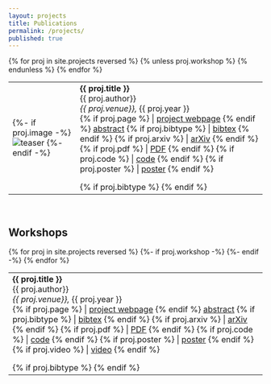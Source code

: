 ```yaml
---
layout: projects
title: Publications
permalink: /projects/
published: true
---
```


<table class="projlist">
{% for proj in site.projects reversed %}
<tr>
  {% unless proj.workshop %}
    <td class="projimg">
     {%- if proj.image -%}
        <img src="/assets/img/{{ proj.image }}" alt="teaser"/>
     {%- endif -%}
    </td>
    <td class="projtext">
        <strong>{{ proj.title }}</strong> <br>
        <span>{{ proj.author}}</span> <br>
        <em>{{ proj.venue}},</em> {{ proj.year }} <br>
        <div class='projbutton'>
          {% if proj.page %} | <a href="{{proj.page}}" target="_blank">project webpage</a> {% endif %}
          <a href="javascript:toggleblock('{{proj.bibname}}-abs')">abstract</a>
          {% if proj.bibtype %} | <a href="javascript:toggleblock('{{proj.bibname}}-bib')">bibtex</a> {% endif %}
          {% if proj.arxiv %} | <a href="{{proj.arxiv}}" target="_blank">arXiv</a> {% endif %}
          {% if proj.pdf %} | <a href="{{proj.pdf}}" target="_blank">PDF</a> {% endif %}
          {% if proj.code %} | <a href="{{proj.code}}" target="_blank">code</a> {% endif %}
          {% if proj.poster %} | <a href="{{site.url}}/assets/download/{{proj.poster}}" target="_blank">poster</a> {% endif %}
        </div>
        <p class='abstract'>
            <i id='{{proj.bibname}}-abs' style="display:none;"> {{proj.excerpt}}</i>
        </p>
        {% if proj.bibtype %}
        <pre xml:space='preserve' class='bib' id='{{proj.bibname}}-bib' style="display:none;">@{{proj.bibtype}}&#123;{{proj.bibname}},
    title=&#123;{{proj.title}}},
    author=&#123;{{proj.bibauthor}}},
    booktitle=&#123;{{proj.bibbook}}},
    year=&#123;{{proj.year}}}}
{{proj.bib}}</pre>
        {% endif %}
    </td>
  {% endunless %}
</tr>
{% endfor %}
</table>

<br>
<h2>Workshops</h2>

<table class="wksplist">
{% for proj in site.projects reversed %}
<tr>
  {%- if proj.workshop -%}
    <td class="projtext">
        <strong>{{ proj.title }}</strong> <br>
        <span>{{ proj.author}}</span> <br>
        <em>{{ proj.venue}},</em> {{ proj.year }} <br>
        <div class='projbutton'>
          {% if proj.page %} | <a href="{{proj.page}}" target="_blank">project webpage</a> {% endif %}
          <a href="javascript:toggleblock('{{proj.bibname}}-abs')">abstract</a>
          {% if proj.bibtype %} | <a href="javascript:toggleblock('{{proj.bibname}}-bib')">bibtex</a> {% endif %}
          {% if proj.arxiv %} | <a href="{{proj.arxiv}}" target="_blank">arXiv</a> {% endif %}
          {% if proj.pdf %} | <a href="{{proj.pdf}}" target="_blank">PDF</a> {% endif %}
          {% if proj.code %} | <a href="{{proj.code}}" target="_blank">code</a> {% endif %}
          {% if proj.poster %} | <a href="{{site.url}}/download/{{proj.poster}}" target="_blank">poster</a> {% endif %}
          {% if proj.video %} | <a href="{{proj.video}}" target="_blank">video</a> {% endif %}
        </div>
        <p class='abstract'>
            <i id='{{proj.bibname}}-abs' style="display:none;"> {{proj.excerpt}}</i>
        </p>
        {% if proj.bibtype %}
        <pre xml:space='preserve' class='bib' id='{{proj.bibname}}-bib' style="display:none;">@{{proj.bibtype}}&#123;{{proj.bibname}},
    title=&#123;{{proj.title}}},
    author=&#123;{{proj.bibauthor}}},
    booktitle=&#123;{{proj.bibbook}}},
    year=&#123;{{proj.year}}}}
{{proj.bib}}</pre>
        {% endif %}
    </td>
  {%- endif -%}
</tr>
{% endfor %}
</table>



